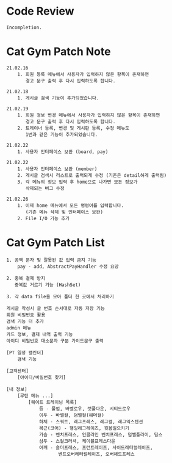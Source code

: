 # Code Review
    Incompletion.

# Cat Gym Patch Note
    21.02.16
        1. 회원 등록 메뉴에서 사용자가 입력하지 않은 항목이 존재하면
           경고 문구 출력 후 다시 입력하도록 합니다.

    21.02.18
        1. 게시글 검색 기능이 추가되었습니다.
    
    21.02.19
        1. 회원 정보 변경 메뉴에서 사용자가 입력하지 않은 항목이 존재하면
           경고 문구 출력 후 다시 입력하도록 합니다.
        2. 트레이너 등록, 변경 및 게시판 등록, 수정 메뉴도
           1번과 같은 기능이 추가되었습니다.
    
    21.02.22
        1. 사용자 인터페이스 보완 (board, pay)

    21.02.22
        1. 사용자 인터페이스 보완 (member)
        2. 게시글 검색시 리스트로 출력되게 수정 (기존은 detail하게 출력됨)
        3. 각 메뉴의 정보 입력 후 home으로 나가면 모든 정보가
           삭제되는 버그 수정
    
    21.02.26
        1. 이제 home 메뉴에서 모든 명령어를 입력합니다.
           (기존 메뉴 삭제 및 인터페이스 보완)
        2. File I/O 기능 추가
           
# Cat Gym Patch List
    1. 공백 문자 및 잘못된 값 입력 금지 기능
        pay - add, AbstractPayHandler 수정 요망
        
    2. 중복 결제 방지
       중복값 거르기 기능 (HashSet)

    3. 각 data file을 모아 폴더 한 곳에서 처리하기

    게시글 작성시 글 번호 순서대로 자동 저장 기능
    회원 비밀번호 활용
    검색 기능 더 추가
    admin 메뉴
    카드 정보, 결제 내역 출력 기능
    아이디 비밀번호 대소문자 구분 가이드문구 출력

    [PT 일정 캘린더]
        검색 기능

    [고객센터]
        [아이디/비밀번호 찾기]

    [내 정보]
        [루틴 메뉴 ...]
            [웨이트 트레이닝 목록]
                등 - 풀업, 바벨로우, 랫풀다운, 시티드로우
                이두 - 바벨컬, 덤벨컬(해머컬)
                하체 - 스쿼트, 레그프레스, 레그컬, 레그익스텐션
                복근(코어) - 행잉레그레이즈, 윗몸일으키기
                가슴 - 벤치프레스, 인클라인 벤치프레스, 덤벨플라이, 딥스
                삼두 - 스컬크러셔, 케이블프레스다운
                어깨 - 숄더프레스, 프런트레이즈, 사이드레터럴레이즈,
                       벤트오버레터럴레이즈, 오버헤드프레스